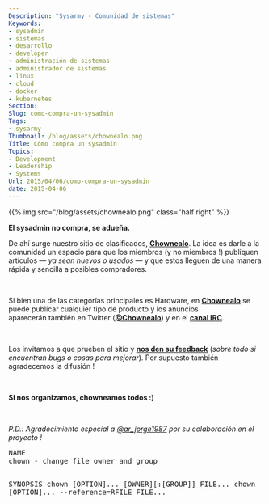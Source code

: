 ```yaml
---
Description: "Sysarmy - Comunidad de sistemas"
Keywords:
- sysadmin 
- sistemas
- desarrollo
- developer
- administración de sistemas
- administrador de sistemas
- linux
- cloud
- docker
- kubernetes
Section: 
Slug: como-compra-un-sysadmin
Tags:
- sysarmy
Thumbnail: /blog/assets/chownealo.png
Title: Cómo compra un sysadmin
Topics:
- Development
- Leadership
- Systems
Url: 2015/04/06/como-compra-un-sysadmin
date: 2015-04-06
---
```


{{% img src="/blog/assets/chownealo.png" class="half right" %}}
<p><strong>El sysadmin no compra, se adueña.</strong></p>
<p>De ahí surge nuestro sitio de clasificados, <a href="https://sysarmy.com/chownealo"><strong>Chownealo</strong></a>. La idea es darle a la comunidad un espacio para que los miembros (y no miembros !) publiquen artículos — <em>ya sean nuevos o usados</em> — y que estos lleguen de una manera rápida y sencilla a posibles compradores.</p>
<p>&nbsp;</p>
<p>Si bien una de las categorías principales es Hardware, en <a href="https://sysarmy.com/chownealo"><strong>Chownealo</strong></a> se puede publicar cualquier tipo de producto y los anuncios aparecerán también en Twitter (<strong><a href="http://twitter.com/chownealo">@Chownealo</a></strong>) y en el <strong><a href="http://webchat.freenode.net/?channels=#sysarmy">canal IRC</a></strong>.</p>
<p>&nbsp;</p>
<p>Los invitamos a que prueben el sitio y <a href="https://sysarmy.com/chownealo/contact"><strong>nos den su feedback</strong></a> (<em>sobre todo si encuentran bugs o cosas para mejorar</em>). Por supuesto también agradecemos la difusión !</p>
<p>&nbsp;</p>
<p><strong>Si nos organizamos, chowneamos todos :)</strong></p>
<p>&nbsp;</p>
<p><em>P.D.: Agradecimiento especial a <a href="https://twitter.com/ar_jorge1987" target="_blank">@ar_jorge1987</a> por su colaboración en el proyecto !<br />
</em></p>
<pre>NAME
chown - change file owner and group

SYNOPSIS
chown [OPTION]... [OWNER][:[GROUP]] FILE...
chown [OPTION]... --reference=RFILE FILE...
</pre>
